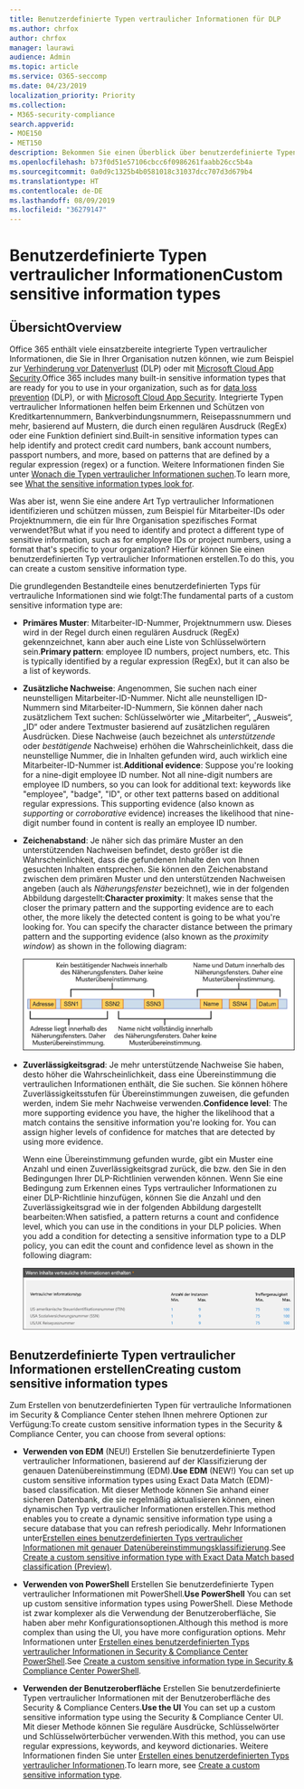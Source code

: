 ```yaml
---
title: Benutzerdefinierte Typen vertraulicher Informationen für DLP
ms.author: chrfox
author: chrfox
manager: laurawi
audience: Admin
ms.topic: article
ms.service: O365-seccomp
ms.date: 04/23/2019
localization_priority: Priority
ms.collection:
- M365-security-compliance
search.appverid:
- MOE150
- MET150
description: Bekommen Sie einen Überblick über benutzerdefinierte Typen vertraulicher Informationen für DLP.
ms.openlocfilehash: b73f0d51e57106cbcc6f0986261faabb26cc5b4a
ms.sourcegitcommit: 0a0d9c1325b4b0581018c31037dcc707d3d679b4
ms.translationtype: HT
ms.contentlocale: de-DE
ms.lasthandoff: 08/09/2019
ms.locfileid: "36279147"
---
```

# <a name="custom-sensitive-information-types"></a><span data-ttu-id="a6972-103">Benutzerdefinierte Typen vertraulicher Informationen</span><span class="sxs-lookup"><span data-stu-id="a6972-103">Custom sensitive information types</span></span>

## <a name="overview"></a><span data-ttu-id="a6972-104">Übersicht</span><span class="sxs-lookup"><span data-stu-id="a6972-104">Overview</span></span>

<span data-ttu-id="a6972-105">Office 365 enthält viele einsatzbereite integrierte Typen vertraulicher Informationen, die Sie in Ihrer Organisation nutzen können, wie zum Beispiel zur [Verhinderung vor Datenverlust](data-loss-prevention-policies.md) (DLP) oder mit [Microsoft Cloud App Security](https://docs.microsoft.com/cloud-app-security).</span><span class="sxs-lookup"><span data-stu-id="a6972-105">Office 365 includes many built-in sensitive information types that are ready for you to use in your organization, such as for [data loss prevention](data-loss-prevention-policies.md) (DLP), or with [Microsoft Cloud App Security](https://docs.microsoft.com/cloud-app-security).</span></span> <span data-ttu-id="a6972-106">Integrierte Typen vertraulicher Informationen helfen beim Erkennen und Schützen von Kreditkartennummern, Bankverbindungsnummern, Reisepassnummern und mehr, basierend auf Mustern, die durch einen regulären Ausdruck (RegEx) oder eine Funktion definiert sind.</span><span class="sxs-lookup"><span data-stu-id="a6972-106">Built-in sensitive information types can help identify and protect credit card numbers, bank account numbers, passport numbers, and more, based on patterns that are defined by a regular expression (regex) or a function.</span></span> <span data-ttu-id="a6972-107">Weitere Informationen finden Sie unter [Wonach die Typen vertraulicher Informationen suchen](what-the-sensitive-information-types-look-for.md).</span><span class="sxs-lookup"><span data-stu-id="a6972-107">To learn more, see [What the sensitive information types look for](what-the-sensitive-information-types-look-for.md).</span></span>

<span data-ttu-id="a6972-108">Was aber ist, wenn Sie eine andere Art Typ vertraulicher Informationen identifizieren und schützen müssen, zum Beispiel für Mitarbeiter-IDs oder Projektnummern, die ein für Ihre Organisation spezifisches Format verwendet?</span><span class="sxs-lookup"><span data-stu-id="a6972-108">But what if you need to identify and protect a different type of sensitive information, such as for employee IDs or project numbers, using a format that's specific to your organization?</span></span> <span data-ttu-id="a6972-109">Hierfür können Sie einen benutzerdefinierten Typ vertraulicher Informationen erstellen.</span><span class="sxs-lookup"><span data-stu-id="a6972-109">To do this, you can create a custom sensitive information type.</span></span>

<span data-ttu-id="a6972-110">Die grundlegenden Bestandteile eines benutzerdefinierten Typs für vertrauliche Informationen sind wie folgt:</span><span class="sxs-lookup"><span data-stu-id="a6972-110">The fundamental parts of a custom sensitive information type are:</span></span>

- <span data-ttu-id="a6972-111">**Primäres Muster**: Mitarbeiter-ID-Nummer, Projektnummern usw. Dieses wird in der Regel durch einen regulären Ausdruck (RegEx) gekennzeichnet, kann aber auch eine Liste von Schlüsselwörtern sein.</span><span class="sxs-lookup"><span data-stu-id="a6972-111">**Primary pattern**: employee ID numbers, project numbers, etc. This is typically identified by a regular expression (RegEx), but it can also be a list of keywords.</span></span>

- <span data-ttu-id="a6972-p103">**Zusätzliche Nachweise**: Angenommen, Sie suchen nach einer neunstelligen Mitarbeiter-ID-Nummer. Nicht alle neunstelligen ID-Nummern sind Mitarbeiter-ID-Nummern, Sie können daher nach zusätzlichem Text suchen: Schlüsselwörter wie „Mitarbeiter“, „Ausweis“, „ID“ oder andere Textmuster basierend auf zusätzlichen regulären Ausdrücken. Diese Nachweise (auch bezeichnet als _unterstützende_ oder _bestätigende_ Nachweise) erhöhen die Wahrscheinlichkeit, dass die neunstellige Nummer, die in Inhalten gefunden wird, auch wirklich eine Mitarbeiter-ID-Nummer ist.</span><span class="sxs-lookup"><span data-stu-id="a6972-p103">**Additional evidence**: Suppose you're looking for a nine-digit employee ID number. Not all nine-digit numbers are employee ID numbers, so you can look for additional text: keywords like "employee", "badge", "ID", or other text patterns based on additional regular expressions. This supporting evidence (also known as _supporting_ or _corroborative_ evidence) increases the likelihood that nine-digit number found in content is really an employee ID number.</span></span>

- <span data-ttu-id="a6972-p104">**Zeichenabstand**: Je näher sich das primäre Muster an den unterstützenden Nachweisen befindet, desto größer ist die Wahrscheinlichkeit, dass die gefundenen Inhalte den von Ihnen gesuchten Inhalten entsprechen. Sie können den Zeichenabstand zwischen dem primären Muster und den unterstützenden Nachweisen angeben (auch als _Näherungsfenster_ bezeichnet), wie in der folgenden Abbildung dargestellt:</span><span class="sxs-lookup"><span data-stu-id="a6972-p104">**Character proximity**: It makes sense that the closer the primary pattern and the supporting evidence are to each other, the more likely the detected content is going to be what you're looking for. You can specify the character distance between the primary pattern and the supporting evidence (also known as the _proximity window_) as shown in the following diagram:</span></span>

    ![Diagramm von bestätigenden Nachweisen und Näherungsfenster](media/dc68e38e-dfa1-45b8-b204-89c8ba121f96.png)

- <span data-ttu-id="a6972-p105">**Zuverlässigkeitsgrad**: Je mehr unterstützende Nachweise Sie haben, desto höher die Wahrscheinlichkeit, dass eine Übereinstimmung die vertraulichen Informationen enthält, die Sie suchen. Sie können höhere Zuverlässigkeitsstufen für Übereinstimmungen zuweisen, die gefunden werden, indem Sie mehr Nachweise verwenden.</span><span class="sxs-lookup"><span data-stu-id="a6972-p105">**Confidence level**: The more supporting evidence you have, the higher the likelihood that a match contains the sensitive information you're looking for. You can assign higher levels of confidence for matches that are detected by using more evidence.</span></span>

  <span data-ttu-id="a6972-p106">Wenn eine Übereinstimmung gefunden wurde, gibt ein Muster eine Anzahl und einen Zuverlässigkeitsgrad zurück, die bzw. den Sie in den Bedingungen Ihrer DLP-Richtlinien verwenden können. Wenn Sie eine Bedingung zum Erkennen eines Typs vertraulicher Informationen zu einer DLP-Richtlinie hinzufügen, können Sie die Anzahl und den Zuverlässigkeitsgrad wie in der folgenden Abbildung dargestellt bearbeiten:</span><span class="sxs-lookup"><span data-stu-id="a6972-p106">When satisfied, a pattern returns a count and confidence level, which you can use in the conditions in your DLP policies. When you add a condition for detecting a sensitive information type to a DLP policy, you can edit the count and confidence level as shown in the following diagram:</span></span>

    ![Instanzenanzahl und Optionen für die Übereinstimmungsgenauigkeit](media/11d0b51e-7c3f-4cc6-96d8-b29bcdae1aeb.png)

## <a name="creating-custom-sensitive-information-types"></a><span data-ttu-id="a6972-123">Benutzerdefinierte Typen vertraulicher Informationen erstellen</span><span class="sxs-lookup"><span data-stu-id="a6972-123">Creating custom sensitive information types</span></span>

<span data-ttu-id="a6972-124">Zum Erstellen von benutzerdefinierten Typen für vertrauliche Informationen im Security & Compliance Center stehen Ihnen mehrere Optionen zur Verfügung:</span><span class="sxs-lookup"><span data-stu-id="a6972-124">To create custom sensitive information types in the Security & Compliance Center, you can choose from several options:</span></span>

- <span data-ttu-id="a6972-125">**Verwenden von EDM** (NEU!) Erstellen Sie benutzerdefinierte Typen vertraulicher Informationen, basierend auf der Klassifizierung der genauen Datenübereinstimmung (EDM).</span><span class="sxs-lookup"><span data-stu-id="a6972-125">**Use EDM** (NEW!) You can set up custom sensitive information types using Exact Data Match (EDM)-based classification.</span></span> <span data-ttu-id="a6972-126">Mit dieser Methode können Sie anhand einer sicheren Datenbank, die sie regelmäßig aktualisieren können, einen dynamischen Typ vertraulicher Informationen erstellen.</span><span class="sxs-lookup"><span data-stu-id="a6972-126">This method enables you to create a dynamic sensitive information type using a secure database that you can refresh periodically.</span></span> <span data-ttu-id="a6972-127">Mehr Informationen unter[Erstellen eines benutzerdefinierten Typs vertraulicher Informationen mit genauer Datenübereinstimmungsklassifizierung](create-custom-sensitive-information-types-with-exact-data-match-based-classification.md).</span><span class="sxs-lookup"><span data-stu-id="a6972-127">See [Create a custom sensitive information type with Exact Data Match based classification (Preview)](create-custom-sensitive-information-types-with-exact-data-match-based-classification.md).</span></span>

- <span data-ttu-id="a6972-128">**Verwenden von PowerShell** Erstellen Sie benutzerdefinierte Typen vertraulicher Informationen mit PowerShell.</span><span class="sxs-lookup"><span data-stu-id="a6972-128">**Use PowerShell** You can set up custom sensitive information types using PowerShell.</span></span> <span data-ttu-id="a6972-129">Diese Methode ist zwar komplexer als die Verwendung der Benutzeroberfläche, Sie haben aber mehr Konfigurationsoptionen.</span><span class="sxs-lookup"><span data-stu-id="a6972-129">Although this method is more complex than using the UI, you have more configuration options.</span></span> <span data-ttu-id="a6972-130">Mehr Informationen unter [Erstellen eines benutzerdefinierten Typs vertraulicher Informationen in Security & Compliance Center PowerShell](create-a-custom-sensitive-information-type-in-scc-powershell.md).</span><span class="sxs-lookup"><span data-stu-id="a6972-130">See [Create a custom sensitive information type in Security & Compliance Center PowerShell](create-a-custom-sensitive-information-type-in-scc-powershell.md).</span></span>

- <span data-ttu-id="a6972-131">**Verwenden der Benutzeroberfläche** Erstellen Sie benutzerdefinierte Typen vertraulicher Informationen mit der Benutzeroberfläche des Security & Compliance Centers.</span><span class="sxs-lookup"><span data-stu-id="a6972-131">**Use the UI** You can set up a custom sensitive information type using the Security & Compliance Center UI.</span></span> <span data-ttu-id="a6972-132">Mit dieser Methode können Sie reguläre Ausdrücke, Schlüsselwörter und Schlüsselwörterbücher verwenden.</span><span class="sxs-lookup"><span data-stu-id="a6972-132">With this method, you can use regular expressions, keywords, and keyword dictionaries.</span></span> <span data-ttu-id="a6972-133">Weitere Informationen finden Sie unter [Erstellen eines benutzerdefinierten Typs vertraulicher Informationen](create-a-custom-sensitive-information-type.md).</span><span class="sxs-lookup"><span data-stu-id="a6972-133">To learn more, see [Create a custom sensitive information type](create-a-custom-sensitive-information-type.md).</span></span>



